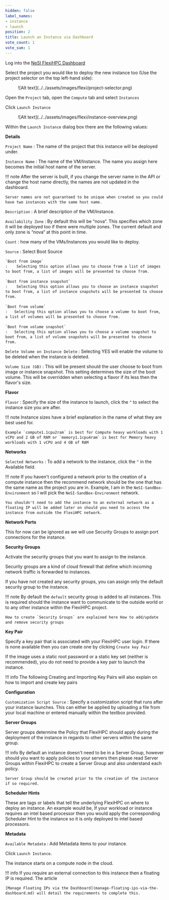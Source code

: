 ```yaml
---
hidden: false
label_names:
- instance
- launch
position: 2
title: Launch an Instance via Dashboard
vote_count: 1
vote_sum: 1
---
```


Log into the [NeSI FlexiHPC Dashboard](https://dashboard.cloud.nesi.org.nz/)

Select the project you would like to deploy the new instance too (Use the project selector on the top left-hand side):

<figure markdown>
  ![Alt text](../../assets/images/flexi/project-selector.png)
</figure>

Open the `Project` tab, open the `Compute` tab and select `Instances`

Click `Launch Instance`

<figure markdown>
  ![Alt text](../../assets/images/flexi/instance-overview.png)
</figure>

Within the `Launch Instance` dialog box there are the following values:

**Details**

`Project Name`
:   The name of the project that this instance will be deployed under.

`Instance Name`
:   The name of the VM/Instance. The name you assign here becomes the initial host name of the server.

!!! note
    After the server is built, if you change the server name in the API or change the host name directly, the names are not updated in the dashboard.

    Server names are not guaranteed to be unique when created so you could have two instances with the same host name.

`Description`
:   A brief description of the VM/Instance.

`Availability Zone`
:   By default this will be “nova“. This specifies which zone it will be deployed too if there were multiple zones. The current default and only zone is “nova“ at this point in time.

`Count`
: how many of the VMs/Instances you would like to deploy.

`Source`
:   Select Boot Source

    `Boot from image`
    :    Selecting this option allows you to choose from a list of images to boot from, a list of images will be presented to choose from.

    `Boot from instance snapshot`
    :    Selecting this option allows you to choose an instance snapshot to boot from, a list of instance snapshots will be presented to choose from.

    `Boot from volume`
    :   Selecting this option allows you to choose a volume to boot from, a list of volumes will be presented to choose from.

    `Boot from volume snapshot`
    :   Selecting this option allows you to choose a volume snapshot to boot from, a list of volume snapshots will be presented to choose from.

`Delete Volume on Instance Delete`
:   Selecting YES will enable the volume to be deleted when the instance is deleted.

`Volume Size (GB)`
:   This will be present should the user choose to boot from image or instance snapshot. This setting determines the size of the boot volume. This will be overridden when selecting a flavor if its less then the flavor's size.

**Flavor**

`Flavor`
:   Specify the size of the instance to launch, click the `^` to select the instance size you are after.

!!! note
    Instance sizes have a brief explanation in the name of what they are best used for.

    Example `compute1.1cpu2ram` is best for Compute heavy workloads with 1 vCPU and 2 GB of RAM or `memory1.1cpu4ram` is best for Memory heavy workloads with 1 vCPU and 4 GB of RAM

**Networks**

`Selected Networks`
:   To add a network to the instance, click the `^` in the Available field.

!!! note
    If you haven't configured a network prior to the creation of a compute instance then the recommend network should be the one that has the same name as the project you are in. Example, I am in the `NeSI-SandBox-Environment` so I will pick the `NeSI-SandBox-Environment` network.

    You shouldn't need to add the instance to an external network as a floating IP will be added later on should you need to access the instance from outside the FlexiHPC network.

**Network Ports**

This for now can be ignored as we will use Security Groups to assign port connections for the instance.

**Security Groups**

Activate the security groups that you want to assign to the instance.

Security groups are a kind of cloud firewall that define which incoming network traffic is forwarded to instances.

If you have not created any security groups, you can assign only the default security group to the instance.

!!! note
    By default the `default` security group is added to all instances. This is required should the instance want to communicate to the outside world or to any other instance within the FlexiHPC project.

    How to create `Security Groups` are explained here How to add/update and remove security groups

**Key Pair**

Specify a key pair that is associated with your FlexiHPC user login. If there is none available then you can create one by clicking `Create key Pair`

If the image uses a static root password or a static key set (neither is recommended), you do not need to provide a key pair to launch the instance.

!!! info
    The following Creating and Importing Key Pairs will also explain on how to import and create key pairs

**Configuration**

`Customization Script Source`
:   Specify a customization script that runs after your instance launches. This can either be applied by uploading a file from your local machine or entered manually within the textbox provided.

**Server Groups**

Server groups determine the Policy that FlexiHPC should apply during the deployment of the instance in regards to other servers within the same group.

!!! info
    By default an instance doesn't need to be in a Server Group, however should you want to apply policies to your servers then please read Server Groups within FlexiHPC to create a Server Group and also understand each policy.

    Server Group should be created prior to the creation of the instance if so required.

**Scheduler Hints**

These are tags or labels that tell the underlying FlexiHPC on where to deploy an instance. An example would be, If your workload or instance requires an intel based processor then you would apply the corresponding Scheduler Hint to the instance so it is only deployed to intel based processors.

**Metadata**

`Available Metadata`
:   Add Metadata items to your instance.

Click `Launch Instance`.

The instance starts on a compute node in the cloud.

!!! info
    If you require an external connection to this instance then a floating IP is required. The article

    [Manage Floating IPs via the Dashboard](manage-floating-ips-via-the-dashboard.md) will detail the requirements to complete this.